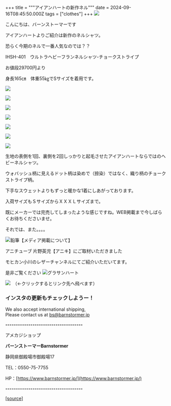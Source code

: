 +++
title = """アイアンハートの新作ネル"""
date = 2024-09-16T08:45:50.000Z
tags = ["clothes"]
+++
[![](https://stat.ameba.jp/user_images/20231023/16/barnstormer-go/b2/03/p/o0420015015354743273.png)](https://ameblo.jp/barnstormer-go/entry-12825670498.html)

こんにちは、バーンストーマーです

アイアンハートよりご紹介は新作のネルシャツ。

恐らく今期のネルで一番人気なのでは？？

IHSH-401　ウルトラヘビーフランネルシャツ-チョークストライプ

お値段29700円より

身長165㎝　体重55㎏でSサイズを着用です。

[![](https://stat.ameba.jp/user_images/20240916/16/barnstormer-go/cd/64/j/o0466070015487002094.jpg)](https://stat.ameba.jp/user_images/20240916/16/barnstormer-go/cd/64/j/o0466070015487002094.jpg)

[![](https://stat.ameba.jp/user_images/20240916/16/barnstormer-go/62/68/j/o0466070015487002096.jpg)](https://stat.ameba.jp/user_images/20240916/16/barnstormer-go/62/68/j/o0466070015487002096.jpg)

[![](https://stat.ameba.jp/user_images/20240916/16/barnstormer-go/ce/01/j/o0466070015487002097.jpg)](https://stat.ameba.jp/user_images/20240916/16/barnstormer-go/ce/01/j/o0466070015487002097.jpg)

[![](https://stat.ameba.jp/user_images/20240916/16/barnstormer-go/45/a7/j/o0466070015487002101.jpg)](https://stat.ameba.jp/user_images/20240916/16/barnstormer-go/45/a7/j/o0466070015487002101.jpg)

[![](https://stat.ameba.jp/user_images/20240916/16/barnstormer-go/ad/15/j/o0466070015487002103.jpg)](https://stat.ameba.jp/user_images/20240916/16/barnstormer-go/ad/15/j/o0466070015487002103.jpg)

[![](https://stat.ameba.jp/user_images/20240916/16/barnstormer-go/ce/42/j/o0466070015487002106.jpg)](https://stat.ameba.jp/user_images/20240916/16/barnstormer-go/ce/42/j/o0466070015487002106.jpg)

[![](https://stat.ameba.jp/user_images/20240916/16/barnstormer-go/5b/40/j/o0466070015487002109.jpg)](https://stat.ameba.jp/user_images/20240916/16/barnstormer-go/5b/40/j/o0466070015487002109.jpg)

生地の表側を1回、裏側を2回しっかりと起毛させたアイアンハートならではのヘビーネルシャツ。

ウォバッシュ柄に見えるドット柄は染めで（捺染）ではなく、織り柄のチョークストライプ柄。

下手なスウェットよりもずっと暖かな1着にしあがっております。

入荷サイズもＳサイズからＸＸＸＬサイズまで。

既にメーカーでは完売してしまったような感じですね。WEB掲載まで今しばらくお待ちくださいませ。

それでは、また。。。。

![鉛筆](https://stat100.ameba.jp/blog/ucs/img/char/char3/519.png)【メディア掲載について】

アニチューブ 片野英児【アニキ】にご取材いただきました

モヒカン小川のレザーチャンネルにてご紹介いただいてます。

是非ご覧ください ![グラサンハート](https://stat100.ameba.jp/blog/ucs/img/char/char3/148.png)

[![](https://stat.ameba.jp/user_images/20230412/16/barnstormer-go/6a/23/p/o0108010815269242493.png)](https://www.instagram.com/barnstormer_daily/)　（←クリックするとリンク先へ飛べます）

### インスタの更新もチェックしようー！

We also accept international shipping,  
Please contact us at bs@barnstormer.jp

**\-------------------------------------**

アメカジショップ

**バーンストーマーBarnstormer**

静岡県御殿場市御殿場17

TEL：0550-75-7755

HP：[https://www.barnstormer.jp/](https://www.barnstormer.jp/)

**\-------------------------------------**

[[source]](https://ameblo.jp/barnstormer-go/entry-12867782549.html)
